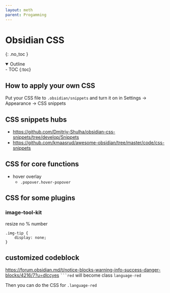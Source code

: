 ```yaml
---
layout: meth
parent: Progamming
---
```

# Obsidian CSS
{: .no_toc }

<details open markdown="block">
  <summary>
    Outline
  </summary>
- TOC
{:toc}
</details>

## How to apply your own CSS
Put your CSS file to `.obsidian/snippets` and turn it on in Settings -> Appearance -> CSS snippets

## CSS snippets hubs
- <https://github.com/Dmitriy-Shulha/obsidian-css-snippets/tree/develop/Snippets>
- <https://github.com/kmaasrud/awesome-obsidian/tree/master/code/css-snippets>

## CSS for core functions
- hover overlay
	- `.popover.hover-popover`

## CSS for some plugins
### image-tool-kit
resize no % number
```
.img-tip {
    display: none;
}
```

## customized codeblock
<https://forum.obsidian.md/t/notice-blocks-warning-info-success-danger-blocks/4216/7?u=dlccyes>
` ```red ` will become class `language-red`

Then you can do the CSS for `.language-red`